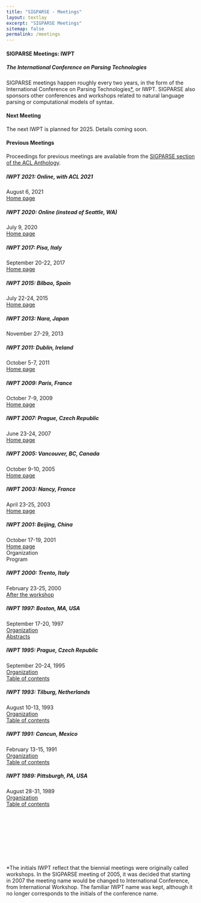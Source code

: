 ```yaml
---
title: "SIGPARSE - Meetings"
layout: textlay
excerpt: "SIGPARSE Meetings"
sitemap: false
permalink: /meetings
---
```


#### SIGPARSE Meetings: IWPT
##### The International Conference on Parsing Technologies
SIGPARSE meetings happen roughly every two years, in the form of the International Conference on Parsing Technologies[*](#IWPT), or IWPT. SIGPARSE also sponsors other conferences and workshops related to natural language parsing or computational models of syntax.


#### Next Meeting
The next IWPT is planned for 2025. Details coming soon.


#### Previous Meetings

Proceedings for previous meetings are available from the [SIGPARSE section of the ACL Anthology](http://aclweb.org/anthology/sigs/sigparse/).


##### IWPT 2021: Online, with ACL 2021
August 6, 2021<br>
[Home page](https://iwpt21.sigparse.org)

##### IWPT 2020: Online (instead of Seattle, WA)
July 9, 2020<br>
[Home page](https://iwpt20.sigparse.org)

##### IWPT 2017: Pisa, Italy
September 20-22, 2017<br>
[Home page](http://compling.ucdavis.edu/iwpt2017)

##### IWPT 2015: Bilbao, Spain
July 22-24, 2015<br>
[Home page](http://ixa2.si.ehu.eus/iwpt2015)

##### IWPT 2013: Nara, Japan
November 27-29, 2013

##### IWPT 2011: Dublin, Ireland
October 5-7, 2011<br>
[Home page](https://web.archive.org/web/20120920003139/http://www.dcu.ie/conferences/iwpt/index.shtml)

##### IWPT 2009: Paris, France
October 7-9, 2009<br>
[Home page](https://web.archive.org/web/20230209232851/http://alpage.inria.fr/iwpt09/)

##### IWPT 2007: Prague, Czech Republic
June 23-24, 2007<br> 
[Home page](https://web.archive.org/web/20091219002528/http://www.latl.unige.ch/iwpt2007/)

##### IWPT 2005: Vancouver, BC, Canada
October 9-10, 2005<br>
[Home page](https://web.archive.org/web/20091130011429/http://bulba.sdsu.edu/iwpt05/)

##### IWPT 2003: Nancy, France
April 23-25, 2003<br> 
[Home page](https://web.archive.org/web/20061001214055/http://iwpt03.loria.fr/)

##### IWPT 2001: Beijing, China
October 17-19, 2001<br>
[Home page](https://web.archive.org/web/20091015193308/http://www.icl.pku.edu.cn/iwpt2001/)<br>
Organization<br>
Program

##### IWPT 2000: Trento, Italy
February 23-25, 2000<br> 
[After the workshop](https://web.archive.org/web/20121129181236/http://www.informatics.susx.ac.uk/research/groups/nlp/carroll/iwpt2000/after.html)

##### IWPT 1997: Boston, MA, USA
September 17-20, 1997<br>
[Organization](/previousmeetings/iwpt97_pc.html)<br>
[Abstracts](/previousmeetings/iwpt89_toc.html)

##### IWPT 1995: Prague, Czech Republic
September 20-24, 1995<br>
[Organization](/previousmeetings/iwpt95_pc.html)<br>
[Table of contents](/previousmeetings/iwpt95_toc.html)

##### IWPT 1993: Tilburg, Netherlands
August 10-13, 1993<br>
[Organization](/previousmeetings/iwpt93_pc.html)<br>
[Table of contents](/previousmeetings/iwpt93_toc.html)

##### IWPT 1991: Cancun, Mexico
February 13-15, 1991<br>
[Organization](/previousmeetings/iwpt91_pc.html)<br>
[Table of contents](/previousmeetings/iwpt91_toc.html)

##### IWPT 1989: Pittsburgh, PA, USA
August 28-31, 1989<br> 
[Organization](/previousmeetings/iwpt89_pc.html)<br>
[Table of contents](/previousmeetings/iwpt89_toc.html)
 

<p style="margin-bottom:20ex;"></p>
<a name="IWPT"></a>
*The initials IWPT reflect that the biennial meetings were originally called workshops. In the SIGPARSE meeting of 2005, it was decided that starting in 2007 the meeting name would be changed to International Conference, from International Workshop. The familiar IWPT name was kept, although it no longer corresponds to the initials of the conference name.

